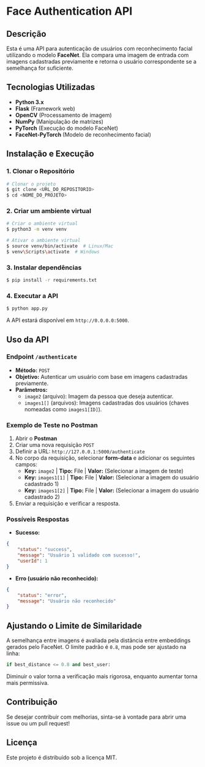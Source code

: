 # Face Authentication API

## Descrição

Esta é uma API para autenticação de usuários com reconhecimento facial utilizando o modelo **FaceNet**. Ela compara uma imagem de entrada com imagens cadastradas previamente e retorna o usuário correspondente se a semelhança for suficiente.

## Tecnologias Utilizadas

- **Python 3.x**
- **Flask** (Framework web)
- **OpenCV** (Processamento de imagem)
- **NumPy** (Manipulação de matrizes)
- **PyTorch** (Execução do modelo FaceNet)
- **FaceNet-PyTorch** (Modelo de reconhecimento facial)

## Instalação e Execução

### 1. Clonar o Repositório
```bash
# Clonar o projeto
$ git clone <URL_DO_REPOSITORIO>
$ cd <NOME_DO_PROJETO>
```

### 2. Criar um ambiente virtual
```bash
# Criar o ambiente virtual
$ python3 -m venv venv

# Ativar o ambiente virtual
$ source venv/bin/activate  # Linux/Mac
$ venv\Scripts\activate  # Windows
```

### 3. Instalar dependências
```bash
$ pip install -r requirements.txt
```

### 4. Executar a API
```bash
$ python app.py
```

A API estará disponível em `http://0.0.0.0:5000`.

## Uso da API

### Endpoint `/authenticate`
- **Método:** `POST`
- **Objetivo:** Autenticar um usuário com base em imagens cadastradas previamente.
- **Parâmetros:**
  - `image2` (arquivo): Imagem da pessoa que deseja autenticar.
  - `images1[]` (arquivos): Imagens cadastradas dos usuários (chaves nomeadas como `images1[ID]`).

### Exemplo de Teste no Postman
1. Abrir o **Postman**
2. Criar uma nova requisição `POST`
3. Definir a URL: `http://127.0.0.1:5000/authenticate`
4. No corpo da requisição, selecionar **form-data** e adicionar os seguintes campos:
   - **Key:** `image2` | **Tipo:** File | **Valor:** (Selecionar a imagem de teste)
   - **Key:** `images1[1]` | **Tipo:** File | **Valor:** (Selecionar a imagem do usuário cadastrado 1)
   - **Key:** `images1[2]` | **Tipo:** File | **Valor:** (Selecionar a imagem do usuário cadastrado 2)
5. Enviar a requisição e verificar a resposta.

### Possíveis Respostas
- **Sucesso:**
```json
{
    "status": "success",
    "message": "Usuário 1 validado com sucesso!",
    "userId": 1
}
```

- **Erro (usuário não reconhecido):**
```json
{
    "status": "error",
    "message": "Usuário não reconhecido"
}
```

## Ajustando o Limite de Similaridade
A semelhança entre imagens é avaliada pela distância entre embeddings gerados pelo FaceNet. O limite padrão é `0.8`, mas pode ser ajustado na linha:
```python
if best_distance <= 0.8 and best_user:
```
Diminuir o valor torna a verificação mais rigorosa, enquanto aumentar torna mais permissiva.

## Contribuição
Se desejar contribuir com melhorias, sinta-se à vontade para abrir uma issue ou um pull request!

## Licença
Este projeto é distribuído sob a licença MIT.

